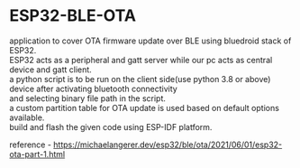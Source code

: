 # ESP32-BLE-OTA
application to cover OTA firmware update over BLE using bluedroid stack of ESP32.  
ESP32 acts as a peripheral and gatt server while our pc acts as central device and gatt client.  
a python script is to be run on the client side(use python 3.8 or above) device after activating bluetooth connectivity  
and selecting binary file path in the script.  
a custom partition table for OTA update is used based on default options available.  
build and flash the given code using ESP-IDF platform.  
  
reference - https://michaelangerer.dev/esp32/ble/ota/2021/06/01/esp32-ota-part-1.html
